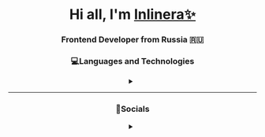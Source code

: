 <div align="center">

# Hi all, I'm [Inlinera✨](https://github.com/inlinera)
### Frontend Developer from Russia 🇷🇺
  ### 💻Languages and Technologies
  <details>
    <summary></summary>
<img src="https://cdn.jsdelivr.net/gh/devicons/devicon@latest/icons/html5/html5-original-wordmark.svg" height="50"/>&nbsp;
<img src="https://cdn.jsdelivr.net/gh/devicons/devicon@latest/icons/css3/css3-original-wordmark.svg" height="50"/>&nbsp;
<img src="https://cdn.jsdelivr.net/gh/devicons/devicon@latest/icons/sass/sass-original.svg" height="50"/>&nbsp;
<img src="https://cdn.jsdelivr.net/gh/devicons/devicon@latest/icons/javascript/javascript-original.svg" height="50"/>&nbsp;
<img src="https://cdn.jsdelivr.net/gh/devicons/devicon@latest/icons/git/git-plain.svg" height="50"/>&nbsp;
<div>

#### *🔺Technologies which I'm studying now🔺*
<details>
  <summary></summary>
 <img src="https://cdn.jsdelivr.net/gh/devicons/devicon@latest/icons/react/react-original.svg" height="50"/>&nbsp;
</details>
</div>
</details><hr>
</div>

<div align="center">

### 🌼Socials
  <details>
  <summary></summary>

  
  #### [![telegram](https://img.icons8.com/?size=25&id=oWiuH0jFiU0R&format=png&color=000000) Telegram Channel](https://t.me/+uThNBwg3TaMxYTQ6)<hr>
  ![codewars](https://www.codewars.com/users/znlznerv/badges/small)&nbsp;
</details>
</div>
